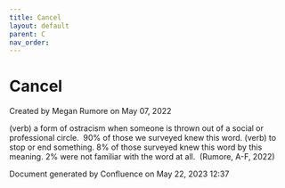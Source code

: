 ```yaml
---
title: Cancel
layout: default
parent: C
nav_order:
---
```


# Cancel

Created by  Megan Rumore on May 07, 2022

(verb) a form of ostracism when someone is thrown out of a social or professional circle.  90% of those we surveyed knew this word. (verb) to stop or end something. 8% of those surveyed knew this word by this meaning. 2% were not familiar with the word at all.  (Rumore, A-F, 2022)

Document generated by Confluence on May 22, 2023 12:37


